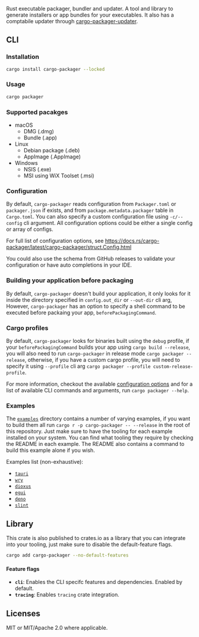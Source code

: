 Rust executable packager, bundler and updater. A tool and library to generate installers or app bundles for your executables.
It also has a comptabile updater through [cargo-packager-updater](https://docs.rs/cargo-packager-updater).

## CLI

### Installation

```sh
cargo install cargo-packager --locked
```

### Usage

```sh
cargo packager
```

### Supported pacakges

- macOS
  - DMG (.dmg)
  - Bundle (.app)
- Linux
  - Debian package (.deb)
  - AppImage (.AppImage)
- Windows
  - NSIS (.exe)
  - MSI using WiX Toolset (.msi)

### Configuration

By default, `cargo-packager` reads configuration from `Packager.toml` or `packager.json` if exists, and from `package.metadata.packager` table in `Cargo.toml`.
You can also specify a custom configuration file using `-c/--config` cli argument.
All configuration options could be either a single config or array of configs.

For full list of configuration options, see https://docs.rs/cargo-packager/latest/cargo-packager/struct.Config.html

You could also use the schema from GitHub releases to validate your configuration or have auto completions in your IDE.

### Building your application before packaging

By default, `cargo-packager` doesn't build your application, it only looks for it inside the directory specified in `config.out_dir` or `--out-dir` cli arg,
However, `cargo-packager` has an option to specify a shell command to be executed before packaing your app, `beforePackagingCommand`.

### Cargo profiles

By default, `cargo-packager` looks for binaries built using the `debug` profile, if your `beforePackagingCommand` builds your app using `cargo build --release`, you will also need to
run `cargo-packager` in release mode `cargo packager --release`, otherwise, if you have a custom cargo profile, you will need to specify it using `--profile` cli arg `cargo packager --profile custom-release-profile`.

For more information, checkout the available [configuration options](https://docs.rs/cargo-packager/latest/cargo-packager/struct.Config.html) and for a list of available CLI
commands and arguments, run `cargo packager --help`.

### Examples

The [`examples`](../../examples/) directory contains a number of varying examples, if you want to build them all run `cargo r -p cargo-packager -- --release` in the root of this repository. Just make sure to have the tooling for each example installed on your system. You can find what tooling they require by checking the README in each example. The README also contains a command to build this example alone if you wish.

Examples list (non-exhaustive):

- [`tauri`](../../examples/tauri/)
- [`wry`](../../examples/wry/)
- [`dioxus`](../../examples/dioxus/)
- [`egui`](../../examples/egui/)
- [`deno`](../../examples/deno/)
- [`slint`](../../examples/slint/)

## Library

This crate is also published to crates.io as a library that you can integrate into your tooling, just make sure to disable the default-feature flags.

```sh
cargo add cargo-packager --no-default-features
```

#### Feature flags

- **`cli`**: Enables the CLI specifc features and dependencies. Enabled by default.
- **`tracing`**: Enables `tracing` crate integration.

## Licenses

MIT or MIT/Apache 2.0 where applicable.
